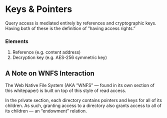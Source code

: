 # Keys & Pointers

Query access is mediated entirely by references and cryptographic keys. Having both of these is the definition of ”having access rights.”

### Elements

1. Reference \(e.g. content address\)
2. Decryption key \(e.g. AES-256 symmetric key\)

## A Note on WNFS Interaction

The Web Native File System \(AKA ”WNFS” — found in its own section of this whitepaper\) is built on top of this style of read access.

In the private section, each directory contains pointers and keys for all of its children. As such, granting access to a directory also grants access to all of its children — an “endowment” relation.

